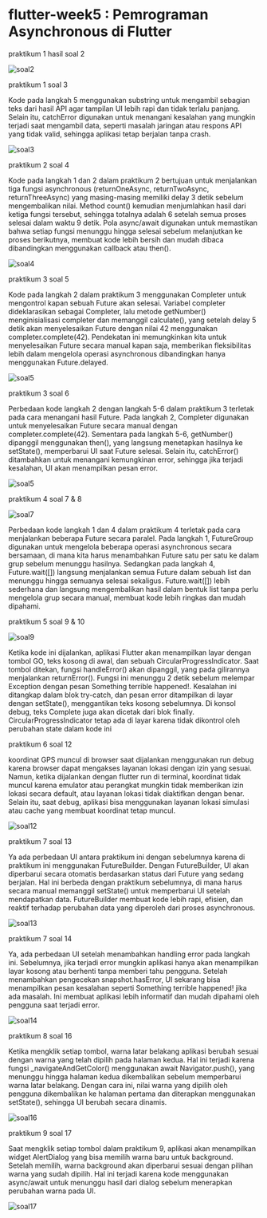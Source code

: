 # flutter-week5 : Pemrograman Asynchronous di Flutter

praktikum 1 hasil soal 2

![soal2](./books/lib/assets/json.png)

praktikum 1 soal 3

Kode pada langkah 5 menggunakan substring untuk mengambil sebagian teks dari hasil API agar tampilan UI lebih rapi dan tidak terlalu panjang. Selain itu, catchError digunakan untuk menangani kesalahan yang mungkin terjadi saat mengambil data, seperti masalah jaringan atau respons API yang tidak valid, sehingga aplikasi tetap berjalan tanpa crash.

![soal3](./books/lib/assets/prak1-3.gif)

praktikum 2 soal 4

Kode pada langkah 1 dan 2 dalam praktikum 2 bertujuan untuk menjalankan tiga fungsi asynchronous (returnOneAsync, returnTwoAsync, returnThreeAsync) yang masing-masing memiliki delay 3 detik sebelum mengembalikan nilai. Method count() kemudian menjumlahkan hasil dari ketiga fungsi tersebut, sehingga totalnya adalah 6 setelah semua proses selesai dalam waktu 9 detik. Pola async/await digunakan untuk memastikan bahwa setiap fungsi menunggu hingga selesai sebelum melanjutkan ke proses berikutnya, membuat kode lebih bersih dan mudah dibaca dibandingkan menggunakan callback atau then().

![soal4](./books/lib/assets/prak2.gif)

praktikum 3 soal 5

Kode pada langkah 2 dalam praktikum 3 menggunakan Completer untuk mengontrol kapan sebuah Future akan selesai. Variabel completer dideklarasikan sebagai Completer<int>, lalu metode getNumber() menginisialisasi completer dan memanggil calculate(), yang setelah delay 5 detik akan menyelesaikan Future dengan nilai 42 menggunakan completer.complete(42). Pendekatan ini memungkinkan kita untuk menyelesaikan Future secara manual kapan saja, memberikan fleksibilitas lebih dalam mengelola operasi asynchronous dibandingkan hanya menggunakan Future.delayed.

![soal5](./books/lib/assets/prak3-5.gif)

praktikum 3 soal 6

Perbedaan kode langkah 2 dengan langkah 5-6 dalam praktikum 3 terletak pada cara menangani hasil Future. Pada langkah 2, Completer digunakan untuk menyelesaikan Future secara manual dengan completer.complete(42). Sementara pada langkah 5-6, getNumber() dipanggil menggunakan then(), yang langsung menetapkan hasilnya ke setState(), memperbarui UI saat Future selesai. Selain itu, catchError() ditambahkan untuk menangani kemungkinan error, sehingga jika terjadi kesalahan, UI akan menampilkan pesan error.

![soal5](./books/lib/assets/prak3-6.gif)

praktikum 4 soal 7 & 8

![soal7](./books/ib/assets/prak4.gif)

Perbedaan kode langkah 1 dan 4 dalam praktikum 4 terletak pada cara menjalankan beberapa Future secara paralel. Pada langkah 1, FutureGroup digunakan untuk mengelola beberapa operasi asynchronous secara bersamaan, di mana kita harus menambahkan Future satu per satu ke dalam grup sebelum menunggu hasilnya. Sedangkan pada langkah 4, Future.wait([]) langsung menjalankan semua Future dalam sebuah list dan menunggu hingga semuanya selesai sekaligus. Future.wait([]) lebih sederhana dan langsung mengembalikan hasil dalam bentuk list tanpa perlu mengelola grup secara manual, membuat kode lebih ringkas dan mudah dipahami.

praktikum 5 soal 9 & 10

![soal9](./books/lib/assets/prak5.gif)

Ketika kode ini dijalankan, aplikasi Flutter akan menampilkan layar dengan tombol GO, teks kosong di awal, dan sebuah CircularProgressIndicator. Saat tombol ditekan, fungsi handleError() akan dipanggil, yang pada gilirannya menjalankan returnError(). Fungsi ini menunggu 2 detik sebelum melempar Exception dengan pesan Something terrible happened!. Kesalahan ini ditangkap dalam blok try-catch, dan pesan error ditampilkan di layar dengan setState(), menggantikan teks kosong sebelumnya. Di konsol debug, teks Complete juga akan dicetak dari blok finally. CircularProgressIndicator tetap ada di layar karena tidak dikontrol oleh perubahan state dalam kode ini

praktikum 6 soal 12

koordinat GPS muncul di browser saat dijalankan menggunakan run debug karena browser dapat mengakses layanan lokasi dengan izin yang sesuai. Namun, ketika dijalankan dengan flutter run di terminal, koordinat tidak muncul karena emulator atau perangkat mungkin tidak memberikan izin lokasi secara default, atau layanan lokasi tidak diaktifkan dengan benar. Selain itu, saat debug, aplikasi bisa menggunakan layanan lokasi simulasi atau cache yang membuat koordinat tetap muncul. 

![soal12](./books/lib/assets/prak6.gif)

praktikum 7 soal 13 

Ya ada perbedaan UI antara praktikum ini dengan sebelumnya karena di praktikum ini menggunakan FutureBuilder. Dengan FutureBuilder, UI akan diperbarui secara otomatis berdasarkan status dari Future yang sedang berjalan. Hal ini berbeda dengan praktikum sebelumnya, di mana harus secara manual memanggil setState() untuk memperbarui UI setelah mendapatkan data. FutureBuilder membuat kode lebih rapi, efisien, dan reaktif terhadap perubahan data yang diperoleh dari proses asynchronous.

![soal13](./books/lib/assets/prak7.gif)

praktikum 7 soal 14

Ya, ada perbedaan UI setelah menambahkan handling error pada langkah ini. Sebelumnya, jika terjadi error mungkin aplikasi hanya akan menampilkan layar kosong atau berhenti tanpa memberi tahu pengguna. Setelah menambahkan pengecekan snapshot.hasError, UI sekarang bisa menampilkan pesan kesalahan seperti Something terrible happened! jika ada masalah. Ini membuat aplikasi lebih informatif dan mudah dipahami oleh pengguna saat terjadi error.

![soal14](./books/lib/assets/prak7-14.gif)

praktikum 8 soal 16

Ketika mengklik setiap tombol, warna latar belakang aplikasi berubah sesuai dengan warna yang telah dipilih pada halaman kedua. Hal ini terjadi karena fungsi _navigateAndGetColor() menggunakan await Navigator.push(), yang menunggu hingga halaman kedua dikembalikan sebelum memperbarui warna latar belakang. Dengan cara ini, nilai warna yang dipilih oleh pengguna dikembalikan ke halaman pertama dan diterapkan menggunakan setState(), sehingga UI berubah secara dinamis.

![soal16](./books/lib/assets/prak8.gif)

praktikum 9 soal 17

Saat mengklik setiap tombol dalam praktikum 9, aplikasi akan menampilkan widget AlertDialog yang bisa memilih warna baru untuk background. Setelah memilih, warna background akan diperbarui sesuai dengan pilihan warna yang sudah dipilih. Hal ini terjadi karena kode menggunakan async/await untuk menunggu hasil dari dialog sebelum menerapkan perubahan warna pada UI.

![soal17](./books/lib/assets/prak9.gif)
 
